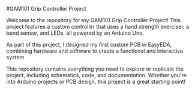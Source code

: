 #GAM101 Grip Controller Project

Welcome to the repository for my GAM101 Grip Controller Project! This project features a custom controller that uses a hand strength exerciser, a bend sensor, and LEDs, all powered by an Arduino Uno.

As part of this project, I designed my first custom PCB in EasyEDA, combining hardware and software to create a functional and interactive system.

This repository contains everything you need to explore or replicate the project, including schematics, code, and documentation. Whether you're into Arduino projects or PCB design, this project is a great starting point!

